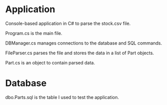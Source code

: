 # Application
Console-based application in C# to parse the stock.csv file.

Program.cs is the main file.

DBManager.cs manages connections to the database and SQL commands.

FileParser.cs parses the file and stores the data in a list of Part objects.

Part.cs is an object to contain parsed data.

# Database
dbo.Parts.sql is the table I used to test the application.
